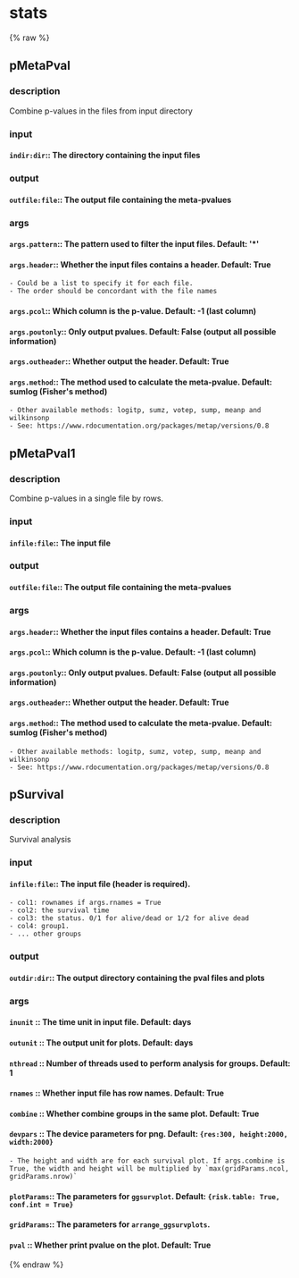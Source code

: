 # stats
<!-- toc -->
{% raw %}

## pMetaPval

### description
Combine p-values in the files from input directory

### input
#### `indir:dir`:: The directory containing the input files  

### output
#### `outfile:file`:: The output file containing the meta-pvalues  

### args
#### `args.pattern`:: The pattern used to filter the input files. Default: '*'  
#### `args.header`:: Whether the input files contains a header. Default: True  
	- Could be a list to specify it for each file.
	- The order should be concordant with the file names
#### `args.pcol`:: Which column is the p-value. Default: -1 (last column)  
#### `args.poutonly`:: Only output pvalues. Default: False (output all possible information)  
#### `args.outheader`:: Whether output the header. Default: True  
#### `args.method`:: The method used to calculate the meta-pvalue. Default: sumlog (Fisher's method)  
	- Other available methods: logitp, sumz, votep, sump, meanp and wilkinsonp
	- See: https://www.rdocumentation.org/packages/metap/versions/0.8

## pMetaPval1

### description
Combine p-values in a single file by rows.

### input
#### `infile:file`:: The input file  

### output
#### `outfile:file`:: The output file containing the meta-pvalues  

### args
#### `args.header`:: Whether the input files contains a header. Default: True  
#### `args.pcol`:: Which column is the p-value. Default: -1 (last column)  
#### `args.poutonly`:: Only output pvalues. Default: False (output all possible information)  
#### `args.outheader`:: Whether output the header. Default: True  
#### `args.method`:: The method used to calculate the meta-pvalue. Default: sumlog (Fisher's method)  
	- Other available methods: logitp, sumz, votep, sump, meanp and wilkinsonp
	- See: https://www.rdocumentation.org/packages/metap/versions/0.8

## pSurvival

### description
Survival analysis

### input
#### `infile:file`:: The input file (header is required).  
	- col1: rownames if args.rnames = True
	- col2: the survival time
	- col3: the status. 0/1 for alive/dead or 1/2 for alive dead
	- col4: group1.
	- ... other groups

### output
#### `outdir:dir`:: The output directory containing the pval files and plots  

### args
#### `inunit`    :: The time unit in input file. Default: days  
#### `outunit`   :: The output unit for plots. Default: days  
#### `nthread`   :: Number of threads used to perform analysis for groups. Default: 1  
#### `rnames`    :: Whether input file has row names. Default: True  
#### `combine`   :: Whether combine groups in the same plot. Default: True  
#### `devpars`   :: The device parameters for png. Default: `{res:300, height:2000, width:2000}`  
	- The height and width are for each survival plot. If args.combine is True, the width and height will be multiplied by `max(gridParams.ncol, gridParams.nrow)`
#### `plotParams`:: The parameters for `ggsurvplot`. Default: `{risk.table: True, conf.int = True}`  
#### `gridParams`:: The parameters for `arrange_ggsurvplots`.  
#### `pval`      :: Whether print pvalue on the plot. Default: True  
{% endraw %}
